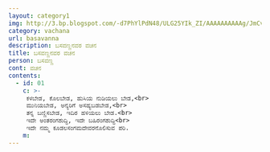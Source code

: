 ```yaml
---
layout: category1
img: http://3.bp.blogspot.com/-d7PhYlPdN48/ULG25YIk_ZI/AAAAAAAAAAg/JmCv4np4fnY/s1600/Basaveshwara.jpg
category: vachana
url: basavanna
description: ಬಸವಣ್ಣನವರ ವಚನ
title: ಬಸವಣ್ಣನವರ ವಚನ
person: ಬಸವಣ್ಣ
cont: ವಚನ
contents:
  - id: 01
    c: >- 
     ಕಳಬೇಡ, ಕೊಲಬೇಡ, ಹುಸಿಯ ನುಡಿಯಲು ಬೇಡ,<br>
     ಮುನಿಯಬೇಡ, ಅನ್ಯರಿಗೆ ಅಸಹ್ಯಬಡಬೇಡ,<br>
     ತನ್ನ ಬಣ್ಣಿಸಬೇಡ, ಇದಿರ ಹಳಿಯಲು ಬೇಡ.<br>
     ಇದೇ ಅಂತರಂಗಶುದ್ಧಿ, ಇದೇ ಬಹಿರಂಗಶುದ್ಧಿ<br>
     ಇದೇ ನಮ್ಮ ಕೂಡಲಸಂಗಮದೇವರನೊಲಿಸುವ ಪರಿ.
    m: 
---
```

